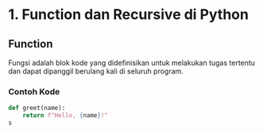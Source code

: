 # 1. Function dan Recursive di Python

## Function

Fungsi adalah blok kode yang didefinisikan untuk melakukan tugas tertentu dan dapat dipanggil berulang kali di seluruh program.

### Contoh Kode
```python
def greet(name):
    return f"Hello, {name}!"
s